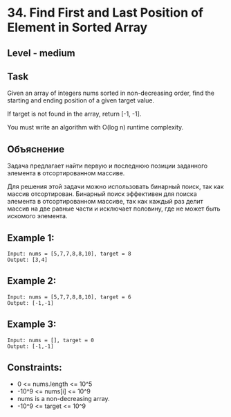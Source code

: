 # 34. Find First and Last Position of Element in Sorted Array


## Level - medium


## Task
Given an array of integers nums sorted in non-decreasing order, find the starting and ending position of a given target value.

If target is not found in the array, return [-1, -1].

You must write an algorithm with O(log n) runtime complexity.


## Объяснение
Задача предлагает найти первую и последнюю позиции заданного элемента в отсортированном массиве.

Для решения этой задачи можно использовать бинарный поиск, так как массив отсортирован. 
Бинарный поиск эффективен для поиска элемента в отсортированном массиве, 
так как каждый раз делит массив на две равные части и исключает половину, где не может быть искомого элемента.


## Example 1:
````
Input: nums = [5,7,7,8,8,10], target = 8
Output: [3,4]
````


## Example 2:
````
Input: nums = [5,7,7,8,8,10], target = 6
Output: [-1,-1]
````


## Example 3:
````
Input: nums = [], target = 0
Output: [-1,-1]
````


## Constraints:
- 0 <= nums.length <= 10^5
- -10^9 <= nums[i] <= 10^9
- nums is a non-decreasing array.
- -10^9 <= target <= 10^9